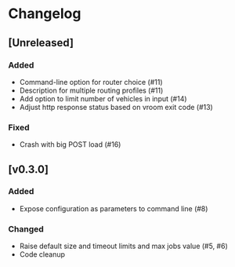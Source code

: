 # Changelog

## [Unreleased]

### Added

- Command-line option for router choice (#11)
- Description for multiple routing profiles (#11)
- Add option to limit number of vehicles in input (#14)
- Adjust http response status based on vroom exit code (#13)

### Fixed

- Crash with big POST load (#16)

## [v0.3.0]

### Added

- Expose configuration as parameters to command line (#8)

### Changed

- Raise default size and timeout limits and max jobs value (#5, #6)
- Code cleanup
